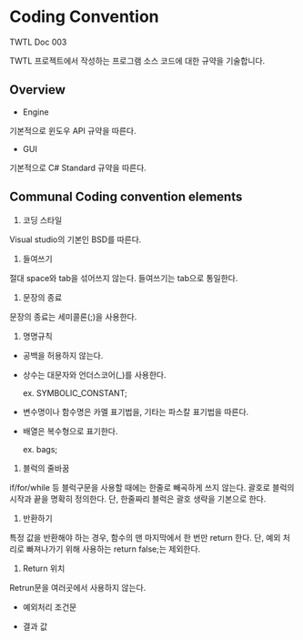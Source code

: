 # Coding Convention

TWTL Doc 003

TWTL 프로젝트에서 작성하는 프로그램 소스 코드에 대한 규약을 기술합니다.

## Overview

* Engine

 기본적으로 윈도우 API 규약을 따른다.
 
* GUI

 기본적으로 C# Standard 규약을 따른다.


##  Communal Coding convention elements

1. 코딩 스타일

 Visual studio의 기본인 BSD를 따른다.

1. 들여쓰기

 절대 space와 tab을 섞어쓰지 않는다. 들여쓰기는 tab으로 통일한다.
 
1. 문장의 종료

 문장의 종료는 세미콜론(;)을 사용한다.
 
1. 명명규칙

 * 공백을 허용하지 않는다.
 
 * 상수는 대문자와 언더스코어(\_)를 사용한다.
 
   ex. SYMBOLIC\_CONSTANT;
  
 * 변수명이나 함수명은 카멜 표기법을, 기타는 파스칼 표기법을 따른다.
 
 * 배열은 복수형으로 표기한다.
 
   ex. bags;

1. 블럭의 줄바꿈

 if/for/while 등 블럭구문을 사용할 때에는 한줄로 빼곡하게 쓰지 않는다. 괄호로 블럭의 시작과 끝을 명확히 정의한다. 단, 한줄짜리 블럭은 괄호 생략을 기본으로 한다.
 
1. 반환하기

 특정 값을 반환해야 하는 경우, 함수의 맨 마지막에서 한 번만 return 한다. 단, 예외 처리로 빠져나가기 위해 사용하는 return false;는 제외한다.
 
1. Return 위치

 Retrun문을 여러곳에서 사용하지 않는다.
 
  * 예외처리 조건문
  
  * 결과 값
